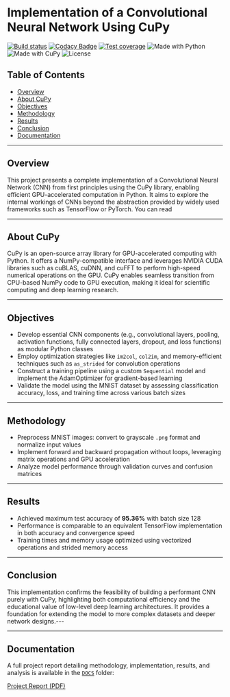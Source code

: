 # Implementation of a Convolutional Neural Network Using CuPy

[![Build status](https://github.com/Doberman12/CNNfromScratch/actions/workflows/python-ci.yml/badge.svg)](https://github.com/Doberman12/CNNfromScratch/actions/workflows/python-ci.yml)
[![Codacy Badge](https://app.codacy.com/project/badge/Grade/f0cf20a8fdb747bbb32a26b6e08c9261)](https://app.codacy.com/gh/Doberman12/CNNfromScratch/dashboard?utm_source=gh&utm_medium=referral&utm_content=&utm_campaign=Badge_grade)
[![Test coverage](https://codecov.io/github/Doberman12/CNNfromScratch/graph/badge.svg?token=6HYBORPF0L)](https://codecov.io/github/Doberman12/CNNfromScratch)
![Made with Python](https://img.shields.io/badge/python-3670A0?style=for-the-badge&logo=python&logoColor=ffdd54)
![Made with CuPy](https://img.shields.io/badge/made%20with-CuPy-1f425f?style=flat-square)
![License](https://img.shields.io/badge/license-MIT-blue?style=flat-square)
## Table of Contents

- [Overview](#overview)
- [About CuPy](#about-cupy)
- [Objectives](#objectives)
- [Methodology](#methodology)
- [Results](#results)
- [Conclusion](#conclusion)
- [Documentation](#documentation)

---

## Overview

This project presents a complete implementation of a Convolutional Neural Network (CNN) from first principles using the CuPy library, enabling efficient GPU-accelerated computation in Python. It aims to explore the internal workings of CNNs beyond the abstraction provided by widely used frameworks such as TensorFlow or PyTorch.
You can read 

---

## About CuPy

CuPy is an open-source array library for GPU-accelerated computing with Python. It offers a NumPy-compatible interface and leverages NVIDIA CUDA libraries such as cuBLAS, cuDNN, and cuFFT to perform high-speed numerical operations on the GPU. CuPy enables seamless transition from CPU-based NumPy code to GPU execution, making it ideal for scientific computing and deep learning research.

---

## Objectives

- Develop essential CNN components (e.g., convolutional layers, pooling, activation functions, fully connected layers, dropout, and loss functions) as modular Python classes
- Employ optimization strategies like `im2col`, `col2im`, and memory-efficient techniques such as `as_strided` for convolution operations
- Construct a training pipeline using a custom `Sequential` model and implement the AdamOptimizer for gradient-based learning
- Validate the model using the MNIST dataset by assessing classification accuracy, loss, and training time across various batch sizes

---

## Methodology

- Preprocess MNIST images: convert to grayscale `.png` format and normalize input values
- Implement forward and backward propagation without loops, leveraging matrix operations and GPU acceleration
- Analyze model performance through validation curves and confusion matrices

---

## Results

- Achieved maximum test accuracy of **95.36%** with batch size 128
- Performance is comparable to an equivalent TensorFlow implementation in both accuracy and convergence speed
- Training times and memory usage optimized using vectorized operations and strided memory access

---

## Conclusion

This implementation confirms the feasibility of building a performant CNN purely with CuPy, highlighting both computational efficiency and the educational value of low-level deep learning architectures. It provides a foundation for extending the model to more complex datasets and deeper network designs.---

---

## Documentation

A full project report detailing methodology, implementation, results, and analysis is available in the [`DOCS`](./DOCS) folder:

[Project Report (PDF)](./DOCS/CNN_raport.pdf)